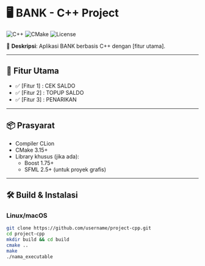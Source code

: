 # 🖥️ BANK - C++ Project

![C++](https://img.shields.io/badge/C++-00599C?style=flat&logo=c%2B%2B&logoColor=white)
![CMake](https://img.shields.io/badge/CMake-064F8C?style=flat&logo=cmake&logoColor=white)
![License](https://img.shields.io/badge/License-MIT-blue.svg)

🔧 **Deskripsi**: Aplikasi BANK berbasis C++ dengan [fitur utama].

---

## 🚀 Fitur Utama
- ✅ [Fitur 1] : CEK SALDO
- ✅ [Fitur 2] : TOPUP SALDO
- ✅ [Fitur 3] : PENARIKAN

---

## 📦 Prasyarat
- Compiler CLion
- CMake 3.15+
- Library khusus (jika ada):
  - Boost 1.75+
  - SFML 2.5+ (untuk proyek grafis)

---

## 🛠️ Build & Instalasi

### Linux/macOS
```bash
git clone https://github.com/username/project-cpp.git
cd project-cpp
mkdir build && cd build
cmake ..
make
./nama_executable
